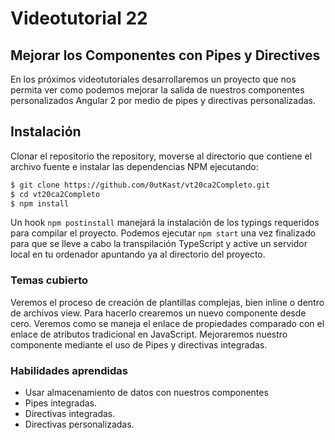 # Videotutorial 22
## Mejorar los Componentes con Pipes y Directives

En los próximos videotutoriales desarrollaremos un proyecto que nos permita ver como podemos mejorar la salida de nuestros componentes personalizados Angular 2 por medio de pipes y directivas personalizadas.

## Instalación

Clonar el repositorio the repository, moverse al directorio que contiene el archivo fuente e instalar las dependencias NPM ejecutando:

```bash
$ git clone https://github.com/0utKast/vt20ca2Completo.git
$ cd vt20ca2Completo
$ npm install
```

Un hook `npm postinstall` manejará la instalación de los typings requeridos para compilar el proyecto. Podemos ejecutar `npm start` una vez finalizado para que se lleve a cabo la transpilación TypeScript y active un servidor local en tu ordenador apuntando ya al directorio del proyecto.

### Temas cubierto

Veremos el proceso de creación de plantillas complejas, bien inline o dentro de archivos view. Para hacerlo crearemos un nuevo componente desde cero. Veremos como se maneja el enlace de propiedades comparado con el enlace de atributos tradicional en JavaScript. Mejoraremos nuestro componente mediante el uso de Pipes y directivas integradas.

### Habilidades aprendidas

* Usar almacenamiento de datos con nuestros componentes
* Pipes integradas.
* Directivas integradas.
* Directivas personalizadas.
